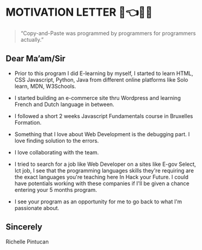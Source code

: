 # MOTIVATION LETTER 🧑👈🙏💪

> “Copy-and-Paste was programmed by programmers for programmers actually.”

## Dear Ma’am/Sir

- Prior to this program I did E-learning by myself, I started to learn HTML, CSS
  Javascript, Python, Java from different online platforms like Solo learn, MDN,
  W3Schools.

- I started building an e-commerce site thru Wordpress and learning French and
  Dutch language in between.

- I followed a short 2 weeks Javascript Fundamentals course in Bruxelles
  Formation.

- Something that I love about Web Development is the debugging part. I love
  finding solution to the errors.

- I love collaborating with the team.

- I tried to search for a job like Web Developer on a sites like E-gov Select,
  Ict job, I see that the programming languages skills they're requiring are the
  exact languages you're teaching here In Hack your Future. I could have
  potentials working with these companies if I'll be given a chance entering
  your 5 months program.

- I see your program as an opportunity for me to go back to what I'm passionate
  about.

## Sincerely

Richelle Pintucan
